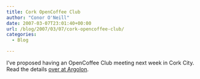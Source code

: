 ```yaml
---
title: Cork OpenCoffee Club
author: "Conor O'Neill"
date: 2007-03-07T23:01:40+00:00
url: /blog/2007/03/07/cork-opencoffee-club/
categories:
  - Blog

---
```

I&#8217;ve proposed having an OpenCoffee Club meeting next week in Cork City. Read the details [over at Argolon][1].

 [1]: http://www.argolon.com/2007/03/07/interest-in-a-cork-opencoffee-club-meetup-next-week/